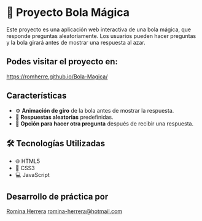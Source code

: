 # 🎱 Proyecto Bola Mágica

Este proyecto es una aplicación web interactiva de una bola mágica, que responde preguntas aleatoriamente. Los usuarios pueden hacer preguntas y la bola girará antes de mostrar una respuesta al azar.

## Podes visitar el proyecto en:
https://romherre.github.io/Bola-Magica/

## Características

- ⚙️ **Animación de giro** de la bola antes de mostrar la respuesta.
- 🎲 **Respuestas aleatorias** predefinidas.
- 🔄 **Opción para hacer otra pregunta** después de recibir una respuesta.

## 🛠️ Tecnologías Utilizadas

- 🌐 HTML5
- 🎨 CSS3
- 💻 JavaScript

## Desarrollo de práctica por

[Romina Herrera](https://www.linkedin.com/in/romina-herreramicv/)
romina-herrera@hotmail.com
